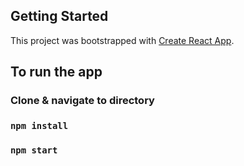 ## Getting Started

This project was bootstrapped with [Create React App](https://github.com/facebook/create-react-app).

## To run the app

### Clone & navigate to directory
### `npm install`
### `npm start`
